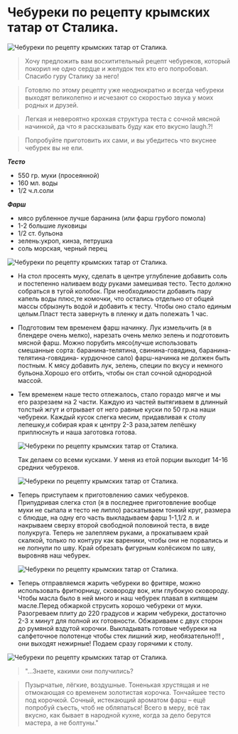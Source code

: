 # Чебуреки по рецепту крымских татар от Сталика.
![Чебуреки по рецепту крымских татар от Сталика.](/images/Kulinar/Second/stalic_cheburek-01.jpg 'Чебуреки по рецепту крымских татар от Сталика.')

> Хочу предложить вам восхитительный рецепт чебуреков, который покорил не одно сердце и желудок тех кто его попробовал. Спасибо гуру Сталику за него!

> Готовлю по этому рецепту уже неоднократно и всегда чебуреки выходят великолепно и исчезают со скоростью звука у моих родных и друзей.

> Легкая и невероятно крохкая структура теста с сочной мясной начинкой, да что я рассказывать буду как ето вкусно laugh.?!

> Попробуйте приготовить их сами, и вы убедитесь что вкуснее чебурек вы не ели. 

_**Тесто**_

* 550 гр. муки (просеянной)
* 160 мл. воды
* 1/2 ч.л.соли

_**Фарш**_

* мясо рубленное лучше баранина (или фарш грубого помола)
* 1-2 большие луковицы
* 1/2 ст. бульона
* зелень:укроп, кинза, петрушка
* соль морская, черный перец 

![Чебуреки по рецепту крымских татар от Сталика.](/images/Kulinar/Second/stalic_cheburek-02.jpg 'Чебуреки по рецепту крымских татар от Сталика.')

- На стол просеять муку, сделать в центре углубление добавить соль и постепенно наливаем воду руками замешивая тесто. Тесто должно собраться в тугой колобок. При необходимости добавить пару капель воды плюс,те комочки, что остались отдельно от общей массы сбрызнуть водой и добавить к тесту. Чтобы оно стало единым целым.Пласт теста завернуть в пленку и дать полежать 1 час.
- Подготовим тем временем фарш начинку. Лук измельчить (я в блендере очень мелко), нарезать очень мелко зелень и подготовить мясной фарш. Можно порубить мясо(лучше использовать смешанные сорта: баранина-телятина, свинина-говядина, баранина-телятина-говядина- курдючное сало) фарш-начинка не должен быть постным. К мясу добавить лук, зелень, специи по вкусу и немного бульона.Хорошо его отбить, чтобы он стал сочной однородной массой.
- Тем временем наше тесто отлежалось, стало гораздо мягче и мы его разрезаем на 2 части. Каждую из частей вытягиваем в длинный толстый жгут и отрывает от него равные куски по 50 гр.на наши чебуреки. Каждый кусок слегка месим, придавливая к столу лепешку,и собирая края к центру 2-3 раза,затем лепёшку приплюснуть и наша заготовка готова.

  ![Чебуреки по рецепту крымских татар от Сталика.](/images/Kulinar/Second/stalic_cheburek-03.jpg 'Чебуреки по рецепту крымских татар от Сталика.')

  Так делаем со всеми кусками. У меня из етой порции выходит 14-16 средних чебуреков.

  ![Чебуреки по рецепту крымских татар от Сталика.](/images/Kulinar/Second/stalic_cheburek-04.jpg 'Чебуреки по рецепту крымских татар от Сталика.')

- Теперь приступаем к приготовлению самих чебуреков. Припудривая слегка стол (я в последнее приготовление вообще муки не сыпала и тесто не липло) раскатываем тонкий круг, размера с блюдце, на одну его часть выкладываем фарш 1-1,1/2 л. и накрываем сверху второй свободной половиной теста, в виде полукруга. Теперь не залепляем руками, а прокатываем край скалкой, только по контуру как вареники, чтобы они не порвались и не лопнули по шву. Край обрезать фигурным колёсиком по шву, выровняв наш чебурек.

  ![Чебуреки по рецепту крымских татар от Сталика.](/images/Kulinar/Second/stalic_cheburek-05.jpg 'Чебуреки по рецепту крымских татар от Сталика.')

- Теперь отправляемся жарить чебуреки во фритяре, можно использовать фритюрницу, сковороду вок, или глубокую сковороду. Чтобы масла было в ней много и наш чебурек плавал в кипящем масле.Перед обжаркой струсить хорошо чебуреки от муки. Разогреваем плиту до 220 градусов и жарим чебуреки, достаточно 2-3 х минут для полной их готовности. Обжариваем с двух сторон до румяной вздутой корочки. Выкладывать готовые чебуреки на салфеточное полотенце чтобы стек лишний жир, необязательно!!! , они выходят нежирные! Подаем сразу горячими к столу.

![Чебуреки по рецепту крымских татар от Сталика.](/images/Kulinar/Second/stalic_cheburek-06.jpg 'Чебуреки по рецепту крымских татар от Сталика.')

> "...Знаете, какими они получились?

> Пузырчатые, лёгкие, воздушные. Тоненькая хрустящая и не отмокающая со временем золотистая корочка. Тончайшее тесто под корочкой. Сочный, истекающий ароматом фарш – ещё попробуй съесть, чтоб не обляпаться! Всего в меру, всё так вкусно, как бывает в народной кухне, когда за дело берутся мастера, а не болтуны."
